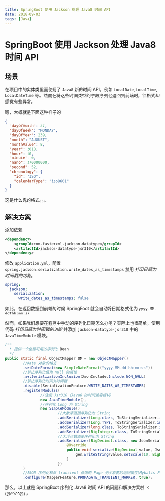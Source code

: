 ```yaml
---
title: SpringBoot 使用 Jackson 处理 Java8 时间 API
date: 2018-09-03
tags: [Java]
---
```

# SpringBoot 使用 Jackson 处理 Java8 时间 API

## 场景

在项目中的实体类里面使用了 `Java8` 新的时间 API，例如 `LocalDate`, `LocalTime`, `LocalDateTime` 等。然而在将这些时间类型的字段序列化返回到前端时，但格式却感觉有些异常。

嗯，大概就是下面这种样子的

```json
{
  "dayOfMonth": 27,
  "dayOfWeek": "MONDAY",
  "dayOfYear": 239,
  "month": "AUGUST",
  "monthValue": 8,
  "year": 2018,
  "hour": 10,
  "minute": 0,
  "nano": 370000000,
  "second": 52,
  "chronology": {
    "id": "ISO",
    "calendarType": "iso8601"
  }
}
```

这是什么鬼的格式。。。

## 解决方案

添加依赖

```xml
<dependency>
    <groupId>com.fasterxml.jackson.datatype</groupId>
    <artifactId>jackson-datatype-jsr310</artifactId>
</dependency>
```

修改 `application.yml`，配置 `spring.jackson.serialization.write_dates_as_timestamps` 禁用 *打印日期为时间戳的功能*。

```yaml
spring:
  jackson:
    serialization:
      write_dates_as_timestamps: false
```

如此，在返回数据到前端的时候 SpringBoot 就会自动将日期格式化为 `yyyy-MM-ddThh:mm:ss`

然而，如果我们想要在程序中手动的序列化日期怎么办呢？实际上也很简单，使用代码 *打印日期为时间戳的功能* 并添加 `jackson-datatype-jsr310` 中的 `JavaTimeModule` 模块。

```java
/**
  * 提供一个全局可用的序列化 Bean
  */
public static final ObjectMapper OM = new ObjectMapper()
        //Date 对象的格式
        .setDateFormat(new SimpleDateFormat("yyyy-MM-dd hh:mm:ss"))
        //禁止序列化值为 null 的属性
        .setSerializationInclusion(JsonInclude.Include.NON_NULL)
        //禁止序列化时间为时间戳
        .disable(SerializationFeature.WRITE_DATES_AS_TIMESTAMPS)
        .registerModules(
                //注册 Jsr310（Java8 的时间兼容模块）
                new JavaTimeModule(),
                //序列化 Long 为 String
                new SimpleModule()
                        //大数字直接序列化为 String
                        .addSerializer(Long.class, ToStringSerializer.instance)
                        .addSerializer(Long.TYPE, ToStringSerializer.instance)
                        .addSerializer(long.class, ToStringSerializer.instance)
                        .addSerializer(BigInteger.class, ToStringSerializer.instance)
                        //大浮点数直接序列化为 String
                        .addSerializer(BigDecimal.class, new JsonSerializer<BigDecimal>() {
                            @Override
                            public void serialize(BigDecimal value, JsonGenerator gen, SerializerProvider serializers) throws IOException {
                                gen.writeString(value.setScale(10, BigDecimal.ROUND_HALF_UP).toPlainString());
                            }
                        })
        )
        //JSON 序列化移除 transient 修饰的 Page 无关紧要的返回属性(Mybatis Plus)
        .configure(MapperFeature.PROPAGATE_TRANSIENT_MARKER, true);
```

那么，以上就是 SpringBoot 序列化 Java8 时间 API 的问题和解决方案啦 ヾ(@^▽^@)ノ
